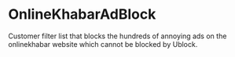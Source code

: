 # OnlineKhabarAdBlock
Customer filter list that blocks the hundreds of annoying ads on the onlinekhabar website which cannot be blocked by Ublock.
